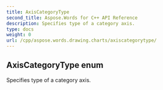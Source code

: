 ```yaml
---
title: AxisCategoryType
second_title: Aspose.Words for C++ API Reference
description: Specifies type of a category axis. 
type: docs
weight: 0
url: /cpp/aspose.words.drawing.charts/axiscategorytype/
---
```

## AxisCategoryType enum


Specifies type of a category axis.


